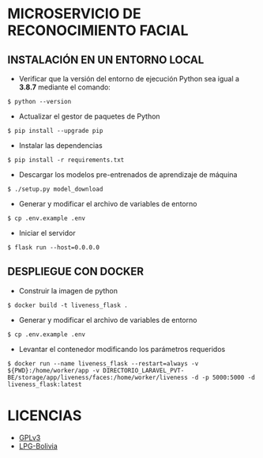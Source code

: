 # MICROSERVICIO DE RECONOCIMIENTO FACIAL

## INSTALACIÓN EN UN ENTORNO LOCAL

* Verificar que la versión del entorno de ejecución Python sea igual a **3.8.7** mediante el comando:

```
$ python --version
```

* Actualizar el gestor de paquetes de Python

```
$ pip install --upgrade pip
```

* Instalar las dependencias

```
$ pip install -r requirements.txt
```

* Descargar los modelos pre-entrenados de aprendizaje de máquina

```
$ ./setup.py model_download
```

* Generar y modificar el archivo de variables de entorno

```
$ cp .env.example .env
```

* Iniciar el servidor

```
$ flask run --host=0.0.0.0
```

## DESPLIEGUE CON DOCKER

* Construir la imagen de python

```
$ docker build -t liveness_flask .
```

* Generar y modificar el archivo de variables de entorno

```
$ cp .env.example .env
```

* Levantar el contenedor modificando los parámetros requeridos

```
$ docker run --name liveness_flask --restart=always -v ${PWD}:/home/worker/app -v DIRECTORIO_LARAVEL_PVT-BE/storage/app/liveness/faces:/home/worker/liveness -d -p 5000:5000 -d liveness_flask:latest
```

# LICENCIAS

- [GPLv3](LICENSE)
- [LPG-Bolivia](LICENCIA.txt)
